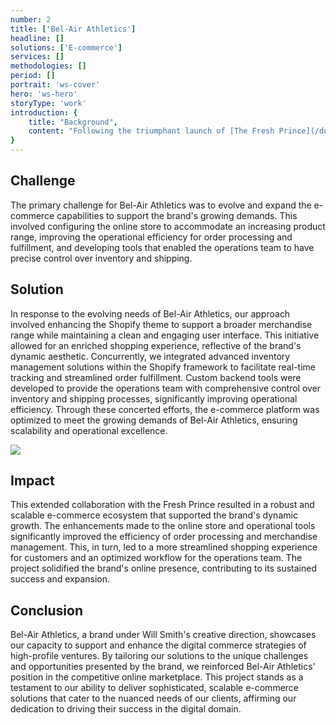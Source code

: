 ```yaml
---
number: 2
title: ['Bel-Air Athletics']
headline: []
solutions: ['E-commerce']
services: []
methodologies: []
period: []
portrait: 'ws-cover'
hero: 'ws-hero'
storyType: 'work'
introduction: {
    title: "Background",
    content: "Following the triumphant launch of [The Fresh Prince](/doc/the-fresh-prince-RM9oc7rCyH) e-commerce platform for Will Smith, our team was approached once again for an equally ambitious project: Bel-Air Athletics. With the success of the previous project setting a high bar, we were tasked with managing and enhancing the e-commerce operations for Bel-Air Athletics over two years. This new venture focused to not only sustain the brand's online presence but also to streamline operational processes and merchandise shipping."
}
---
```




## Challenge

The primary challenge for Bel-Air Athletics was to evolve and expand the e-commerce capabilities to support the brand's growing demands. This involved configuring the online store to accommodate an increasing product range, improving the operational efficiency for order processing and fulfillment, and developing tools that enabled the operations team to have precise control over inventory and shipping.

## Solution

In response to the evolving needs of Bel-Air Athletics, our approach involved enhancing the Shopify theme to support a broader merchandise range while maintaining a clean and engaging user interface. This initiative allowed for an enriched shopping experience, reflective of the brand's dynamic aesthetic. Concurrently, we integrated advanced inventory management solutions within the Shopify framework to facilitate real-time tracking and streamlined order fulfillment. Custom backend tools were developed to provide the operations team with comprehensive control over inventory and shipping processes, significantly improving operational efficiency. Through these concerted efforts, the e-commerce platform was optimized to meet the growing demands of Bel-Air Athletics, ensuring scalability and operational excellence.

![](/work/bel-air-athetics-figure-1.jpg)



## Impact

This extended collaboration with the Fresh Prince resulted in a robust and scalable e-commerce ecosystem that supported the brand's dynamic growth. The enhancements made to the online store and operational tools significantly improved the efficiency of order processing and merchandise management. This, in turn, led to a more streamlined shopping experience for customers and an optimized workflow for the operations team. The project solidified the brand's online presence, contributing to its sustained success and expansion.

## Conclusion

Bel-Air Athletics, a brand under Will Smith's creative direction, showcases our capacity to support and enhance the digital commerce strategies of high-profile ventures. By tailoring our solutions to the unique challenges and opportunities presented by the brand, we reinforced Bel-Air Athletics' position in the competitive online marketplace. This project stands as a testament to our ability to deliver sophisticated, scalable e-commerce solutions that cater to the nuanced needs of our clients, affirming our dedication to driving their success in the digital domain.

